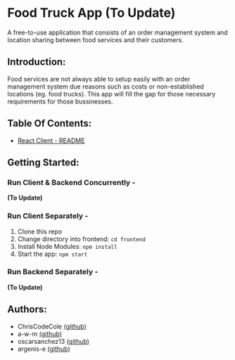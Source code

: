 #  Food Truck App **(To Update)**


A free-to-use application that consists of an order management system and location sharing between food services and their customers.

## Introduction:

Food services are not always able to setup easily with an order management system due reasons such as costs or non-established locations (eg. food trucks). This app will fill the gap for those necessary requirements for those bussinesses.

## Table Of Contents:

- [React Client - README](frontend/frontend-readme.md)

## Getting Started:

### Run Client & Backend Concurrently -
**(To Update)**

### Run Client Separately - 
1. Clone this repo
2. Change directory into frontend: `cd frontend`
3. Install Node Modules: `npm install`
4. Start the app: `npm start`

### Run Backend Separately -
**(To Update)**

## Authors:
* ChrisCodeCole [(github)](https://github.com/ChrisCodeCole)
* a-w-m [(github)](https://github.com/a-w-m)
* oscarsanchez13 [(github)](https://github.com/oscarsanchez13)
* argenis-e [(github)](https://github.com/Argenis-e)

